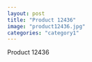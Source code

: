```yaml
---
layout: post
title: "Product 12436"
image: "product12436.jpg"
categories: "category1"
---
```

Product 12436
